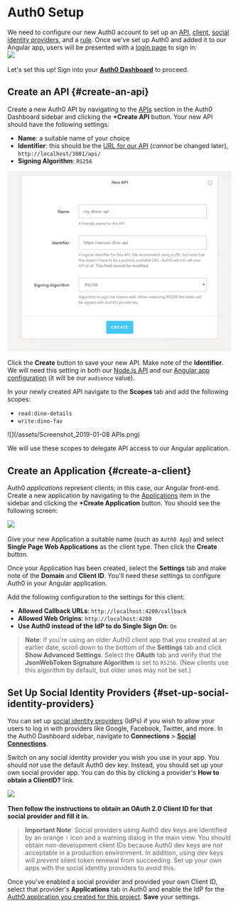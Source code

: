 # Auth0 Setup

We need to configure our new Auth0 account to set up an [API](#create-an-api), [client](#create-a-client), [social identity providers](#set-up-social-identity-providers), and a [rule](#user-roles-rule). Once we've set up Auth0 and added it to our Angular app, users will be presented with a [login page](https://auth0.com/docs/hosted-pages/login) to sign in:  
![](https://cdn.auth0.com/blog/resources/auth0-centralized-login.jpg)

Let's set this up! Sign into your [**Auth0 Dashboard**](https://manage.auth0.com) to proceed.

## Create an API {#create-an-api}

Create a new Auth0 API by navigating to the [APIs](https://manage.auth0.com/#/apis) section in the Auth0 Dashboard sidebar and clicking the **+Create API** button. Your new API should have the following settings:

* **Name**: a suitable name of your choice
* **Identifier**: this should be the [URL for our API](/node-api.md#serve-the-api) \(_cannot_ be changed later\), `http://localhost/3001/api/`
* **Signing Algorithm**: `RS256`

![](/assets/api-setup.png)

Click the **Create** button to save your new API. Make note of the **Identifier**. We will need this setting in both our [Node.js API](/node-api.md#configuration) and our [Angular app configuration](/angular-setup.md#configure-environment) \(it will be our `audience` value\).

In your newly created API navigate to the **Scopes** tab and add the following scopes:

* `read:dino-details`
* `write:dino-fav`

![](/assets/Screenshot_2019-01-08 APIs.png)

We will use these scopes to delegate API access to our Angular application.

## Create an Application {#create-a-client}

Auth0 _applications_ represent clients; in this case, our Angular front-end. Create a new application by navigating to the [Applications](https://manage.auth0.com/#/applications) item in the sidebar and clicking the **+Create Application** button. You should see the following screen:

![](https://cdn.auth0.com/blog/ngatl/new-client.jpg)

Give your new Application a suitable name \(such as `Auth0 App`\) and select **Single Page Web Applications** as the client type. Then click the **Create** button.

Once your Application has been created, select the **Settings** tab and make note of the **Domain** and **Client ID**. You'll need these settings to configure Auth0 in your Angular application.

Add the following configuration to the settings for this client:

* **Allowed Callback URLs**: `http://localhost:4200/callback`
* **Allowed Web Origins**: `http://localhost:4200`
* **Use Auth0 instead of the IdP to do Single Sign On**: `On`

> **Note**: If you're using an older Auth0 client app that you created at an earlier date, scroll down to the bottom of the **Settings** tab and click **Show Advanced Settings**. Select the **OAuth** tab and verify that the **JsonWebToken Signature Algorithm** is set to `RS256`. \(New clients use this algorithm by default, but older ones may not be set.\)

## Set Up Social Identity Providers {#set-up-social-identity-providers}

You can set up [social identity providers](https://auth0.com/docs/identityproviders#social) \(IdPs\) if you wish to allow your users to log in with providers like Google, Facebook, Twitter, and more. In the Auth0 Dashboard sidebar, navigate to **Connections** &gt; [**Social Connections**](https://manage.auth0.com/#/connections/social).

Switch on any social identity provider you wish you use in your app. You should _not_ use the default Auth0 dev key. Instead, you should set up your own social provider app. You can do this by clicking a provider's **How to obtain a ClientID?** link.

![](https://cdn.auth0.com/blog/ngatl/google-idp.png)

**Then follow the instructions to obtain an OAuth 2.0 Client ID for that social provider and fill it in.**

> **Important Note**: Social providers using Auth0 dev keys are identified by an orange `!` icon and a warning dialog in the main view. You should obtain non-development client IDs because Auth0 dev keys are _not_ acceptable in a production environment. In addition, using dev keys will _prevent_ silent token renewal from succeeding. Set up your own apps with the social identity providers to avoid this.

Once you've enabled a social provider and provided your own Client ID, select that provider's **Applications** tab in Auth0 and enable the IdP for the [Auth0 application you created for this project](#create-a-client). **Save** your settings.

